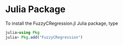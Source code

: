 # Julia Package

To install the FuzzyCRegression.jl Julia package, type

```julia
julia>using Pkg
julia> Pkg.add("FuzzyCRegression")
```

